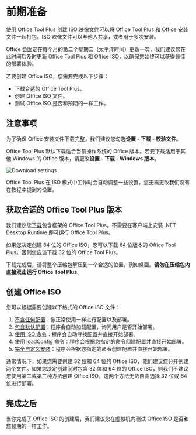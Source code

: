 # 前期准备

使用 Office Tool Plus 创建 ISO 映像文件可以将 Office Tool Plus 和 Office 安装文件一起打包。ISO 映像文件可以与他人共享，或者用于多次安装。

Office 会固定在每个月的第二个星期二（太平洋时间）更新一次，我们建议您在此时间后及时更新 Office Tool Plus 和 Office ISO，以确保您始终可以获得最佳的部署体验。

若要创建 Office ISO，您需要完成以下步骤：

- 下载合适的 Office Tool Plus。
- 创建 Office ISO 文件。
- 测试 Office ISO 是否和预期的一样工作。

## 注意事项

为了确保 Office 安装文件下载完整，我们建议您勾选**设置 - 下载 - 校验文件**。

Office Tool Plus 默认下载适合当前操作系统的 Office 版本。若要下载适用于其他 Windows 的 Office 版本，请更改**设置 - 下载 - Windows 版本**。

![Download settings](/images/zh-cn/settings/download-settings.webp)

Office Tool Plus 在 ISO 模式中工作时会自动调整一些设置，您无需更改我们没有在教程中提到的设置。

## 获取合适的 Office Tool Plus 版本

我们建议您[下载](/zh-cn/introduction/download)包含框架的 Office Tool Plus。不需要在客户端上安装 .NET Desktop Runtime 即可运行 Office Tool Plus。

如果您决定创建 64 位的 Office ISO，您可以下载 64 位版本的 Office Tool Plus。否则您应该下载 32 位的 Office Tool Plus。

下载完成后，请将整个压缩包解压到一个合适的位置，例如桌面。**请勿在压缩包内直接双击运行 Office Tool Plus**.

## 创建 Office ISO

您可以根据需要创建以下格式的 Office ISO 文件：

1. [不含任何配置](no-config.md)：像正常使用一样进行配置以及部署。
2. [包含默认配置](default-config.md)：程序会自动加载配置，询问用户是否开始部署。
3. [使用 ISO 命令](iso-command.md)：程序会自动寻找配置并直接开始部署。
4. [使用 loadConfig 命令](config-command.md)：程序会根据您指定的命令创建配置并直接开始部署。
5. [完全自定义安装](deploy-command.md)：程序会根据您指定的命令创建配置并直接开始部署。

通常情况下，如果您需要创建 32 位和 64 位的 Office ISO，我们建议您分开创建两个文件。如果您决定创建同时包含 32 位和 64 位的 Office ISO，则我们不建议您使用第二或第三种方法创建 Office ISO，这两个方法无法自由选择 32 位或 64 位进行部署。

## 完成之后

当你完成了 Office ISO 的创建后，我们建议您在虚拟机内测试 Office ISO 是否和您预期的一样工作。
